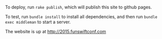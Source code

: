To deploy, run `rake publish`, which will publish this site to github pages.

To test, run `bundle install` to install all dependencies, and then run `bundle exec middleman` to start a server.

The website is up at http://2015.funswiftconf.com
